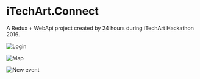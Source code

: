 # iTechArt.Connect

A Redux + WebApi project created by 24 hours during iTechArt Hackathon 2016.

![Login](http://imageshack.com/a/img923/9500/L2nr3D.png "Login")

![Map](http://imageshack.com/a/img923/2921/S7D1E0.png "Map")

![New event](http://imageshack.com/a/img921/1841/JMx0ua.png "New event")
